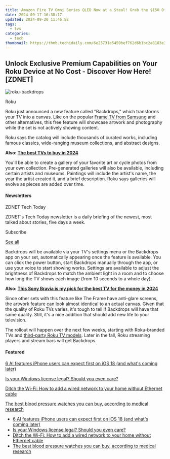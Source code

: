 ```yaml
---
title: Amazon Fire TV Omni Series QLED Now at a Steal! Grab the $150 Off Deal via ZDNET
date: 2024-09-17 16:38:17
updated: 2024-09-20 11:46:52
tags:
  - tvs
categories:
  - tech
thumbnail: https://thmb.techidaily.com/6e23731e5459bef762d6b1bc2a8183e3bf6b31c4a9b6b999e3d277b3627f742d.jpg
---
```


## Unlock Exclusive Premium Capabilities on Your Roku Device at No Cost - Discover How Here![ZDNET]

![roku-backdrops](https://www.zdnet.com/a/img/resize/ab06e5d79937bcd994ea807e04aece8be4cc8f5c/2024/09/04/03fa9e7c-68b9-43c6-ba8d-3958f358f014/backdrops-lifestyle-person.jpg?auto=webp&width=1280)

Roku

Roku just announced a new feature called "Backdrops," which transforms your TV into a canvas. Like on the popular [Frame TV from Samsung](https://www.zdnet.com/home-and-office/home-entertainment/samsung-frame-tv-2024-vs-2023-comparing-the-key-differences/) and other alternatives, this free feature will showcase artwork and photography while the set is not actively showing content.

Roku says the catalog will include thousands of curated works, including famous classics, wide-ranging museum collections, and abstract designs.

**Also: [The best TVs to buy in 2024](https://www.zdnet.com/home-and-office/home-entertainment/best-tv/)**

You'll be able to create a gallery of your favorite art or cycle photos from your own collection. Pre-generated galleries will also be available, including certain artists and museums. Paintings will include the artist's name, the year the artist created it, and a brief description. Roku says galleries will evolve as pieces are added over time. 

#### Newsletters

ZDNET Tech Today

ZDNET's Tech Today newsletter is a daily briefing of the newest, most talked about stories, five days a week.

 Subscribe

[See all](https://www.zdnet.com/newsletters/)

Backdrops will be available via your TV's settings menu or the Backdrops app on your set, automatically appearing once the feature is available. You can click the power button, start Backdrops manually through the app, or use your voice to start showing works. Settings are available to adjust the brightness of Backdrops to match the ambient light in a room and to choose how long the TV shows each image (from 10 seconds to a whole day).

**Also: [This Sony Bravia is my pick for the best TV for the money in 2024](https://www.zdnet.com/home-and-office/home-entertainment/this-sony-bravia-is-my-pick-for-the-best-tv-for-the-money-in-2024-and-its-on-sale-for-labor-day/)**

Since other sets with this feature like The Frame have anti-glare screens, the artwork feature can look almost identical to an actual canvas. Given that the quality of Roku TVs varies, it's tough to tell if Backdrops will have that same quality. Still, it's a nice addition that should add new life to your television.

The rollout will happen over the next few weeks, starting with Roku-branded TVs and [third-party Roku TV models](https://www.zdnet.com/home-and-office/home-entertainment/best-roku-tvs/#link={). Later in the fall, Roku streaming players and stream bars will get Backdrops.

#### Featured

[6 AI features iPhone users can expect first on iOS 18 (and what's coming later)](https://www.zdnet.com/article/6-ai-features-iphone-users-can-expect-first-on-ios-18-and-whats-coming-later/ "6 AI features iPhone users can expect first on iOS 18 (and what's coming later)")

[Is your Windows license legal? Should you even care?](https://www.zdnet.com/article/is-your-windows-license-legal-should-you-even-care/ "Is your Windows license legal? Should you even care?")

[Ditch the Wi-Fi: How to add a wired network to your home without Ethernet cable](https://www.zdnet.com/article/ditch-the-wi-fi-how-to-add-a-wired-network-to-your-home-without-ethernet-cable/ "Ditch the Wi-Fi: How to add a wired network to your home without Ethernet cable")

[The best blood pressure watches you can buy, according to medical research](https://www.zdnet.com/article/best-blood-pressure-watch/ "The best blood pressure watches you can buy, according to medical research")

* [6 AI features iPhone users can expect first on iOS 18 (and what's coming later)](https://www.zdnet.com/article/6-ai-features-iphone-users-can-expect-first-on-ios-18-and-whats-coming-later/ "6 AI features iPhone users can expect first on iOS 18 (and what's coming later)")
* [Is your Windows license legal? Should you even care?](https://www.zdnet.com/article/is-your-windows-license-legal-should-you-even-care/ "Is your Windows license legal? Should you even care?")
* [Ditch the Wi-Fi: How to add a wired network to your home without Ethernet cable](https://www.zdnet.com/article/ditch-the-wi-fi-how-to-add-a-wired-network-to-your-home-without-ethernet-cable/ "Ditch the Wi-Fi: How to add a wired network to your home without Ethernet cable")
* [The best blood pressure watches you can buy, according to medical research](https://www.zdnet.com/article/best-blood-pressure-watch/ "The best blood pressure watches you can buy, according to medical research")

<ins class="adsbygoogle"
     style="display:block"
     data-ad-format="autorelaxed"
     data-ad-client="ca-pub-7571918770474297"
     data-ad-slot="1223367746"></ins>



<ins class="adsbygoogle"
     style="display:block"
     data-ad-client="ca-pub-7571918770474297"
     data-ad-slot="8358498916"
     data-ad-format="auto"
     data-full-width-responsive="true"></ins>

